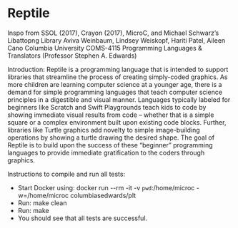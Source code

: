 # Reptile
Inspo from SSOL (2017), Crayon (2017), MicroC, and Michael Schwarz’s Libattopng Library
Aviva Weinbaum, Lindsey Weiskopf, Hariti Patel, Aileen Cano
Columbia University COMS-4115 Programming Languages & Translators (Professor Stephen A. Edwards)

Introduction:
Reptile is a programming language that is intended to support libraries that streamline the process of creating simply-coded graphics. As more children are learning computer science at a younger age, there is a demand for simple programming languages that teach computer science principles in a digestible and visual manner. Languages typically labeled for beginners like Scratch and Swift Playgrounds teach kids to code by showing immediate visual results from code – whether that is a simple square or a complex environment built upon existing code blocks. Further, libraries like Turtle graphics add novelty to simple image-building operations by showing a turtle drawing the desired shape. The goal of Reptile is to build upon the success of these “beginner” programming languages to provide immediate gratification to the coders through graphics. 

Instructions to compile and run all tests:
- Start Docker using: docker run --rm -it -v `pwd`:/home/microc -w=/home/microc columbiasedwards/plt
- Run: make clean
- Run: make
- You should see that all tests are successful.
